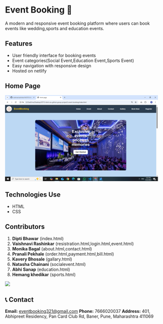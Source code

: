 # Event Booking 🏩
A modern and responsive event booking platform where users can book events like wedding,sports and education events.

## Features
- User friendly interface for booking events
- Event categories(Social Event,Education Event,Sports Event)
- Easy navigation with responsive design
- Hosted on netlify

## Home Page

![home page](./images/homepage.png)

## Technologies Use

- HTML
- CSS

## Contributors

1. **Dipti Bhawar** (index.html)
2. **Vaishnavi Rashinkar** (resistration.html,login.html,event.html)
3. **Monika Bagal** (about.html,contact.html)
4. **Pranali Pekhale** (order.html,payment.html,bill.html)
5. **Kavery Bhosale** (gallary.html) 
6. **Natasha Chainani** (socialevent.html)
7. **Abhi Sanap** (education.html)
8. **Hemang khedikar** (sports.html)

<a href="https://github.com/vaishnavirashinkar14/ICP13-html-css-github-group-project2-event-booking/graphs/contributors">
  <img src="https://contrib.rocks/image?repo=vaishnavirashinkar14/ICP13-html-css-github-group-project2-event-booking" />
</a>

## 📞 Contact 
**Email:** eventbooking321@gmail.com
**Phone:** 7666020037
**Address:** 401, Abhipreet Residency, Pan Card Club Rd, Baner, Pune, Maharashtra 411069
